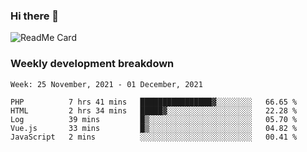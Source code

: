 ### Hi there 👋

<!--
**itzcy/itzcy** is a ✨ _special_ ✨ repository because its `README.md` (this file) appears on your GitHub profile.

Here are some ideas to get you started:

- 🔭 I’m currently working on ...
- 🌱 I’m currently learning ...
- 👯 I’m looking to collaborate on ...
- 🤔 I’m looking for help with ...
- 💬 Ask me about ...
- 📫 How to reach me: ...
- 😄 Pronouns: ...
- ⚡ Fun fact: ...
-->
![ReadMe Card](https://github-readme-stats.vercel.app/api?username=itzcy&show_icons=true&title_color=2d3198&icon_color=797cb8&text_color=24292e&bg_color=f6f8fa)

### Weekly development breakdown
<!--START_SECTION:waka-->
```text
Week: 25 November, 2021 - 01 December, 2021

PHP          7 hrs 41 mins   ████████████████▓░░░░░░░░   66.65 % 
HTML         2 hrs 34 mins   █████▓░░░░░░░░░░░░░░░░░░░   22.28 % 
Log          39 mins         █▒░░░░░░░░░░░░░░░░░░░░░░░   05.70 % 
Vue.js       33 mins         █▒░░░░░░░░░░░░░░░░░░░░░░░   04.82 % 
JavaScript   2 mins          ░░░░░░░░░░░░░░░░░░░░░░░░░   00.41 % 
```
<!--END_SECTION:waka-->
